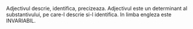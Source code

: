 Adjectivul descrie, identifica, precizeaza. Adjectivul este un determinant al substantivului, pe care-l descrie si-l identifica. In limba engleza este INVARIABIL.